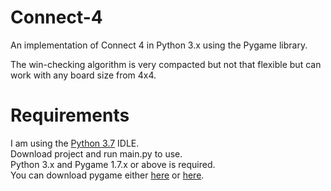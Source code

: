 # Connect-4
An implementation of Connect 4 in Python 3.x using the Pygame library.

The win-checking algorithm is very compacted but not that flexible but can work with any board size from 4x4.

# Requirements
I am using the [Python 3.7](https://www.python.org/downloads/release/python-370/) IDLE.\
Download project and run main.py to use.\
Python 3.x and Pygame 1.7.x or above is required.\
You can download pygame either [here](https://www.pygame.org/download.shtml) or [here](https://bitbucket.org/pygame/pygame/downloads/).
